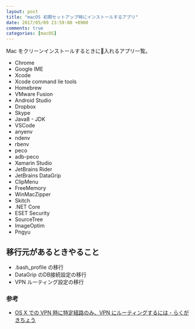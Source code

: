 ```yaml
---
layout: post
title: "macOS 初期セットアップ時にインストールするアプリ"
date: 2017/05/09 23:59:00 +0900
comments: true
categories: [macOS]
---
```

Mac をクリーンインストールするときに入れるアプリ一覧。

<!--more-->

* Chrome
* Google IME
* Xcode
* Xcode command lie tools
* Homebrew
* VMware Fusion
* Android Studio
* Dropbox
* Skype
* Java8 - JDK
* VSCode
* anyenv
* ndenv
* rbenv
* peco
* adb-peco
* Xamarin Studio
* JetBrains Rider
* JetBrains DataGrip
* ClipMenu
* FreeMemory
* WinMacZipper
* Skitch
* .NET Core
* ESET Security
* SourceTree
* ImageOptim
* Pngyu

## 移行元があるときやること

* .bash_profile の移行
* DataGrip のDB接続設定の移行
* VPN ルーティング設定の移行

### 参考

* [OS X での VPN 時に特定経路のみ、VPN にルーティングするには - らくがきちょう](http://sig9.hatenablog.com/entry/2015/03/05/115736)